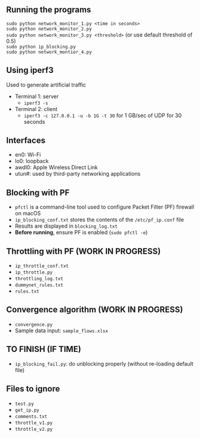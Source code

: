 ## Running the programs
`sudo python network_monitor_1.py <time in seconds>`\
`sudo python network_monitor_2.py`\
`sudo python network_monitor_3.py <threshold>` (or use default threshold of 0.5)\
`sudo python ip_blocking.py`\
`sudo python network_montior_4.py`

## Using iperf3 
Used to generate artificial traffic 
- Terminal 1: server
    - `iperf3 -s`
- Terminal 2: client
    - `iperf3 -c 127.0.0.1 -u -b 1G -t 30` for 1 GB/sec of UDP for 30 seconds

## Interfaces
- en0: Wi-Fi 
- lo0: loopback
- awdl0: Apple Wireless Direct Link 
- utun#: used by third-party networking applications

## Blocking with PF 
- `pfctl` is a command-line tool used to configure Packet Filter (PF) firewall on macOS 
- `ip_blocking_conf.txt` stores the contents of the `/etc/pf_ip.conf` file 
- Results are displayed in `blocking_log.txt`
- **Before running**, ensure PF is enabled (`sudo pfctl -e`) 

## Throttling with PF (WORK IN PROGRESS)
- `ip_throttle_conf.txt`
- `ip_throttle.py`
- `throttling_log.txt`
- `dummynet_rules.txt`
- `rules.txt`

## Convergence algorithm (WORK IN PROGRESS)
- `convergence.py`
- Sample data input: `sample_flows.xlsx`

## TO FINISH (IF TIME)
- `ip_blocking_fail.py`: do unblocking properly (without re-loading default file)

## Files to ignore
- `test.py`
- `get_ip.py`
- `comments.txt`
- `throttle_v1.py`
- `throttle_v2.py`
